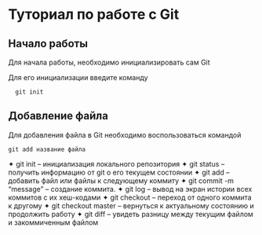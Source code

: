 # Туториал по работе с Git

## Начало работы

Для начала работы, необходимо инициализировать сам Git

Для его инициализации введите команду 

```
  git init
```

## Добавление файла

Для добавления файла в Git необходимо воспользоваться командой 

```
git add название файла
```
✦	git init – инициализация локального репозитория
✦	git status – получить информацию от git о его текущем состоянии
✦	git add – добавить файл или файлы к следующему коммиту
✦	git commit -m “message” – создание коммита.
✦	git log – вывод на экран истории всех коммитов с их хеш-кодами
✦	git checkout – переход от одного коммита к другому
✦	git checkout master – вернуться к актуальному состоянию и продолжить работу
✦	git diff – увидеть разницу между текущим файлом и закоммиченным файлом
